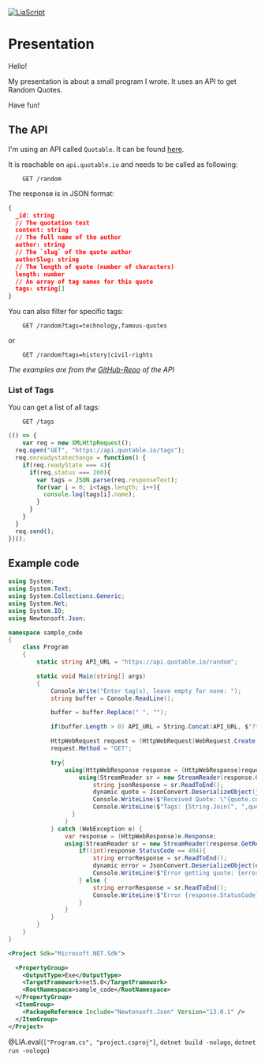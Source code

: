 <!--
author:   `BerndSchmecka`

email:    business@dunkelmann.eu

version:  0.0.1

language: en

narrator: US English Female

import: https://github.com/liascript/CodeRunner

comment:  My presentation about a particular
          code snippet.
-->

[![LiaScript](https://raw.githubusercontent.com/LiaScript/LiaScript/master/badges/course.svg)](https://liascript.github.io/course/?https://raw.githubusercontent.com/BerndSchmecka/lia-presentation/main/presentation.md)

# Presentation

Hello!

My presentation is about a small program I wrote.
It uses an API to get Random Quotes.

Have fun!

## The API

I'm using an API called `Quotable`. It can be found [here](https://github.com/lukePeavey/quotable).

It is reachable on `api.quotable.io` and needs to be called as following:

```HTTP Get random Quote
    GET /random
```

The response is in JSON format:

```JSON The Response (JSON)
{
  _id: string
  // The quotation text
  content: string
  // The full name of the author
  author: string
  // The `slug` of the quote author
  authorSlug: string
  // The length of quote (number of characters)
  length: number
  // An array of tag names for this quote
  tags: string[]
}
```

You can also filter for specific tags:

```HTTP
    GET /random?tags=technology,famous-quotes
```

or

```HTTP
    GET /random?tags=history|civil-rights
```

*The examples are from the [GitHub-Repo](https://github.com/lukePeavey/quotable) of the API*

### List of Tags
You can get a list of all tags:

```HTTP
    GET /tags
```

```javascript Small JavaScript Fragment
(() => { 
	var req = new XMLHttpRequest();
  req.open("GET", "https://api.quotable.io/tags");
  req.onreadystatechange = function() {
  	if(req.readyState === 4){
      if(req.status === 200){
        var tags = JSON.parse(req.responseText);
        for(var i = 0; i<tags.length; i++){
          console.log(tags[i].name);
        }
      }
    }
  }
  req.send();
})();
```
<script>@input</script>

## Example code

```csharp Program.cs
using System;
using System.Text;
using System.Collections.Generic;
using System.Net;
using System.IO;
using Newtonsoft.Json;

namespace sample_code
{
    class Program
    {
        static string API_URL = "https://api.quotable.io/random";

        static void Main(string[] args)
        {
            Console.Write("Enter tag(s), leave empty for none: ");
            string buffer = Console.ReadLine();

            buffer = buffer.Replace(" ", "");

            if(buffer.Length > 0) API_URL = String.Concat(API_URL, $"?tags={buffer}");

            HttpWebRequest request = (HttpWebRequest)WebRequest.Create(API_URL);
            request.Method = "GET";

            try{
                using(HttpWebResponse response = (HttpWebResponse)request.GetResponse()){
                    using(StreamReader sr = new StreamReader(response.GetResponseStream())){
                        string jsonResponse = sr.ReadToEnd();
                        dynamic quote = JsonConvert.DeserializeObject(jsonResponse);
                        Console.WriteLine($"Received Quote: \"{quote.content}\" - {quote.author}");
                        Console.WriteLine($"Tags: {String.Join(", ",quote.tags)}");
                  }
                }
            } catch (WebException e) {
                var response = (HttpWebResponse)e.Response;
                using(StreamReader sr = new StreamReader(response.GetResponseStream())){
                    if((int)response.StatusCode == 404){
                        string errorResponse = sr.ReadToEnd();
                        dynamic error = JsonConvert.DeserializeObject(errorResponse);
                        Console.WriteLine($"Error getting quote: {error.statusMessage}");
                    } else {
                        string errorResponse = sr.ReadToEnd();
                        Console.WriteLine($"Error {response.StatusCode} returned: {errorResponse}");
                    }
                }
            }
        }
    }
}
```
```xml project.csproj
<Project Sdk="Microsoft.NET.Sdk">

  <PropertyGroup>
    <OutputType>Exe</OutputType>
    <TargetFramework>net5.0</TargetFramework>
    <RootNamespace>sample_code</RootNamespace>
  </PropertyGroup>
  <ItemGroup>
    <PackageReference Include="Newtonsoft.Json" Version="13.0.1" />
  </ItemGroup>
</Project>
```
@LIA.eval(`["Program.cs", "project.csproj"]`, `dotnet build -nologo`, `dotnet run -nologo`)
